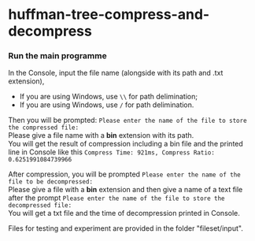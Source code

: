 # huffman-tree-compress-and-decompress

### **Run the main programme**
In the Console, input the file name (alongside with its path and .txt extension), 
- If you are using Windows, use ```\\``` for path delimination;
- If you are using Windows, use ```/``` for path delimination.
 
Then you will be prompted: ```Please enter the name of the file to store the compressed file:  ``` <br/>
Please give a file name with a **bin** extension with its path.<br/>
You will get the result of compression including a bin file and the printed line in Console like this ```Compress Time: 921ms, Compress Ratio: 0.6251991084739966```

After compression, you will be prompted ```Please enter the name of the file to be decompressed: ```<br/>
Please give a file with a **bin** extension and then give a name of a text file after the prompt ```Please enter the name of the file to store the decompressed file: ```<br/>
You will get a txt file and the time of decompression printed in Console.

Files for testing and experiment are provided in the folder "fileset/input".